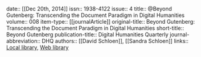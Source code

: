 date:: [[Dec 20th, 2014]]
issn:: 1938-4122
issue:: 4
title:: @Beyond Gutenberg: Transcending the Document Paradigm in Digital Humanities
volume:: 008
item-type:: [[journalArticle]]
original-title:: Beyond Gutenberg: Transcending the Document Paradigm in Digital Humanities
short-title:: Beyond Gutenberg
publication-title:: Digital Humanities Quarterly
journal-abbreviation:: DHQ
authors:: [[David Schloen]], [[Sandra Schloen]]
links:: [Local library](zotero://select/groups/2386895/items/5D2J87SY), [Web library](https://www.zotero.org/groups/2386895/items/5D2J87SY)
